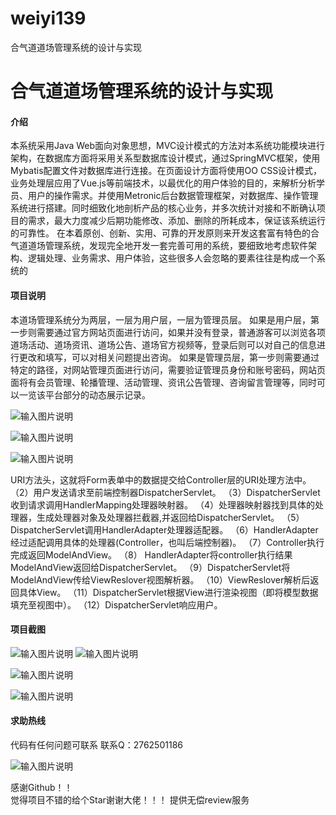 # weiyi139
合气道道场管理系统的设计与实现

# 合气道道场管理系统的设计与实现

#### 介绍
本系统采用Java Web面向对象思想，MVC设计模式的方法对本系统功能模块进行架构，在数据库方面将采用关系型数据库设计模式，通过SpringMVC框架，使用Mybatis配置文件对数据库进行连接。在页面设计方面将使用OO CSS设计模式，业务处理层应用了Vue.js等前端技术，以最优化的用户体验的目的，来解析分析学员、用户的操作需求。并使用Metronic后台数据管理框架，对数据库、操作管理系统进行搭建。同时细致化地剖析产品的核心业务，并多次统计对接和不断确认项目的需求，最大力度减少后期功能修改、添加、删除的所耗成本，保证该系统运行的可靠性。
在本着原创、创新、实用、可靠的开发原则来开发这套富有特色的合气道道场管理系统，发现完全地开发一套完善可用的系统，要细致地考虑软件架构、逻辑处理、业务需求、用户体验，这些很多人会忽略的要素往往是构成一个系统的












#### 项目说明
本道场管理系统分为两层，一层为用户层，一层为管理员层。
如果是用户层，第一步则需要通过官方网站页面进行访问，如果并没有登录，普通游客可以浏览各项道场活动、道场资讯、道场公告、道场官方视频等，登录后则可以对自己的信息进行更改和填写，可以对相关问题提出咨询。
如果是管理员层，第一步则需要通过特定的路径，对网站管理页面进行访问，需要验证管理员身份和账号密码，网站页面将有会员管理、轮播管理、活动管理、资讯公告管理、咨询留言管理等，同时可以一览该平台部分的动态展示记录。

![输入图片说明](https://images.gitee.com/uploads/images/2021/0128/162904_faec693d_8621591.png "屏幕截图.png")

![输入图片说明](https://images.gitee.com/uploads/images/2021/0128/162911_6cd0f705_8621591.png "屏幕截图.png")

![输入图片说明](https://images.gitee.com/uploads/images/2021/0128/162921_ea7c2c54_8621591.png "屏幕截图.png")

URI方法头，这就将Form表单中的数据提交给Controller层的URI处理方法中。
（2）用户发送请求至前端控制器DispatcherServlet。
（3）DispatcherServlet收到请求调用HandlerMapping处理器映射器。
（4）处理器映射器找到具体的处理器，生成处理器对象及处理器拦截器,并返回给DispatcherServlet。
（5）DispatcherServlet调用HandlerAdapter处理器适配器。
（6）HandlerAdapter经过适配调用具体的处理器(Controller，也叫后端控制器)。
（7）Controller执行完成返回ModelAndView。
（8） HandlerAdapter将controller执行结果ModelAndView返回给DispatcherServlet。
（9）DispatcherServlet将ModelAndView传给ViewReslover视图解析器。
（10）ViewReslover解析后返回具体View。
（11）DispatcherServlet根据View进行渲染视图（即将模型数据填充至视图中）。
（12）DispatcherServlet响应用户。





#### 项目截图
![输入图片说明](https://images.gitee.com/uploads/images/2021/0128/162942_a276f42c_8621591.png "屏幕截图.png")
![输入图片说明](https://images.gitee.com/uploads/images/2021/0128/162951_0495d90c_8621591.png "屏幕截图.png")

![输入图片说明](https://images.gitee.com/uploads/images/2021/0128/163013_4b72d2a1_8621591.png "屏幕截图.png")

![输入图片说明](https://images.gitee.com/uploads/images/2021/0128/163026_b622b2fd_8621591.png "屏幕截图.png")


#### 求助热线


代码有任何问题可联系
联系Q：2762501186

                            
![输入图片说明](https://images.gitee.com/uploads/images/2020/1119/003728_cd598bb9_4865385.jpeg "微信.jpg")           

感谢Github！！  
觉得项目不错的给个Star谢谢大佬！！！
提供无偿review服务
